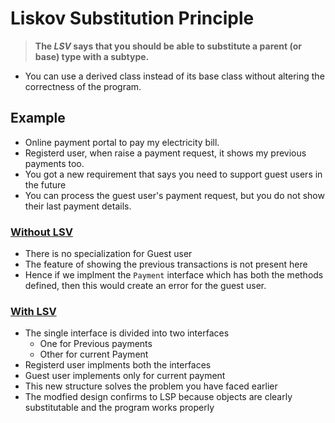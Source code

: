 # Liskov Substitution Principle

> **The *LSV* says that you should be able to substitute a parent (or base) type with a subtype.**

- You can use a derived class instead of its base class without altering the correctness of the program.

## Example

- Online payment portal to pay my electricity bill. 
- Registerd user, when raise a payment request, it shows my previous payments too. 
- You got a new requirement that says you need to support guest users in the future
- You can process the guest user's payment request, but you do not show their last payment details.

### [Without LSV](WithoutLSP/Client.java)

- There is no specialization for Guest user
- The feature of showing the previous transactions is not present here
- Hence if we implment the `Payment` interface which has both the methods defined, then this would create an error for the guest user. 

### [With LSV](WithLSP/Client.java)

- The single interface is divided into two interfaces
  - One for Previous payments
  - Other for current Payment
- Registerd user implments both the interfaces
- Guest user implements only for current payment
- This new structure solves the problem you have faced earlier
- The modfied design confirms to LSP because objects are clearly substitutable and the program works properly

